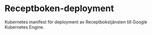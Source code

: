 # Receptboken-deployment

Kubernetes manifest för deployment av Receptbokstjänsten till Google Kubernetes Engine.

